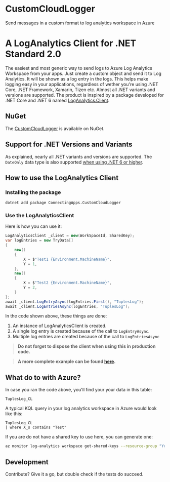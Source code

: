 # CustomCloudLogger
Send messages in a custom format to log analytics workspace in Azure


# A LogAnalytics Client for .NET Standard 2.0

The easiest and most generic way to send logs to Azure Log Analytics Workspace from your apps.
Just create a custom object and send it to Log Analytics. It will be shown as a log entry in the logs. This helps make logging easy in your applications, regardless of wether you're using .NET Core, .NET Framework, Xamarin, Tizen etc. Almost all .NET variants and versions are supported. The product is inspired by a package developed for .NET Core and .NET 6 named [LogAnalytics.Client](https://www.nuget.org/packages/loganalytics.client).


## NuGet

The [CustomCloudLogger](https://www.nuget.org/packages/ConnectingApps.CustomCloudLogger/) is available on NuGet.

## Support for .NET Versions and Variants
As explained, nearly all .NET variants and versions are supported. The `DateOnly` data type is also supported [when using .NET 6 or higher](https://devblogs.microsoft.com/dotnet/date-time-and-time-zone-enhancements-in-net-6/).


## How to use the LogAnalytics Client

### Installing the package

```
dotnet add package ConnectingApps.CustomCloudLogger
```

### Use the LogAnalyticsClient

Here is how you can use it:

```csharp
LogAnalyticsClient _client = new(WorkSpaceId, SharedKey);
var logEntries = new TryData[]
{
    new()
    {
        X = $"Test1 {Environment.MachineName}",
        Y = 1,
    },
    new()
    {
        X = $"Test2 {Environment.MachineName}",
        Y = 2,
    }
};
await _client.LogEntryAsync(logEntries.First(), "TuplesLog");
await _client.LogEntriesAsync(logEntries, "TuplesLog");
```

In the code shown above, these things are done:
1. An instance of LogAnalyticsClient is created.
1. A single log entry is created because of the call to `LogEntryAsync`.
1. Multiple log entries are created because of the call to `LogEntriesAsync`

> **Do not forget to dispose the client when using this in production code.**

> **A more complete example can be found [here](https://github.com/ConnectingApps/CustomCloudLogger/blob/main/ConnectingApps.CustomCloudLogger.Console/Program.cs).**

## What do to with Azure?
In case you ran the code above, you'll find your your data in this table:

`TuplesLog_CL`

A typical KQL query in your log analytics workspace in Azure would look like this:

```KQL
TuplesLog_CL
| where X_s contains "Test"
```

If you are do not have a shared key to use here, you can generate one:

```bash
az monitor log-analytics workspace get-shared-keys --resource-group "YourResourceGroupName" --workspace-name "YourWorkspaceName"
```

## Development 

Contribute? Give it a go, but double check if the tests do succeed.
